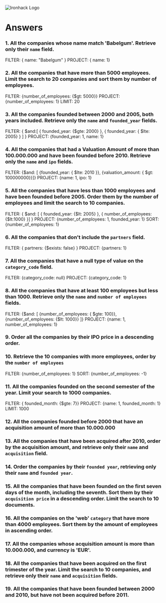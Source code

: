 ![Ironhack Logo](https://i.imgur.com/1QgrNNw.png)

# Answers

### 1. All the companies whose name match 'Babelgum'. Retrieve only their `name` field.

<!-- Your Code Goes Here -->

FILTER: { name: "Babelgum" }
PROJECT: { name: 1}

### 2. All the companies that have more than 5000 employees. Limit the search to 20 companies and sort them by **number of employees**.

<!-- Your Code Goes Here -->

FILTER: {number_of_employees: {\$gt: 5000}}
PROJECT: {number_of_employees: 1}
LIMIT: 20

### 3. All the companies founded between 2000 and 2005, both years included. Retrieve only the `name` and `founded_year` fields.

<!-- Your Code Goes Here -->

FILTER: { $and:[ { founded_year: {$gte: 2000} }, { founded_year: { \$lte: 2005} } ] }
PROJECT: {founded_year: 1, name: 1}

### 4. All the companies that had a Valuation Amount of more than 100.000.000 and have been founded before 2010. Retrieve only the `name` and `ipo` fields.

<!-- Your Code Goes Here -->

FILTER: {$and: [ {founded_year: { $lte: 2010 }}, {valuation_amount: { \$gt: 100000000}}]}
PROJECT: {name: 1, ipo: 1}

### 5. All the companies that have less than 1000 employees and have been founded before 2005. Order them by the number of employees and limit the search to 10 companies.

<!-- Your Code Goes Here -->

FILTER: { $and: [ { founded_year: {$lt: 2005} }, { number_of_employees: {\$lt:1000} }] }
PROJECT: {number_of_employees: 1, founded_year: 1}
SORT: {number_of_employees: 1}

### 6. All the companies that don't include the `partners` field.

<!-- Your Code Goes Here -->

FILTER: { partners: {\$exists: false} }
PROJECT: {partners: 1}

### 7. All the companies that have a null type of value on the `category_code` field.

<!-- Your Code Goes Here -->

FILTER: {category_code: null}
PROJECT: {category_code: 1}

### 8. All the companies that have at least 100 employees but less than 1000. Retrieve only the `name` and `number of employees` fields.

<!-- Your Code Goes Here -->

FILTER: {$and: [ {number_of_employees: { $gte: 100}}, {number_of_employees: {\$lt: 1000}} ]}
PROJECT: {name: 1, number_of_employees: 1}

### 9. Order all the companies by their IPO price in a descending order.

<!-- Your Code Goes Here -->

### 10. Retrieve the 10 companies with more employees, order by the `number of employees`

<!-- Your Code Goes Here -->

FILTER: {number_of_employees: 1}
SORT: {number_of_employees: -1}

### 11. All the companies founded on the second semester of the year. Limit your search to 1000 companies.

<!-- Your Code Goes Here -->

FILTER: { founded_month: {\$gte: 7}}
PROJECT: {name: 1, founded_month: 1}
LIMIT: 1000

<!-- ### 12. All the companies that have been 'deadpooled' after the third year. -->
<!-- Your Code Goes Here -->

### 12. All the companies founded before 2000 that have an acquisition amount of more than 10.000.000

<!-- Your Code Goes Here -->

### 13. All the companies that have been acquired after 2010, order by the acquisition amount, and retrieve only their `name` and `acquisition` field.

<!-- Your Code Goes Here -->

### 14. Order the companies by their `founded year`, retrieving only their `name` and `founded year`.

<!-- Your Code Goes Here -->

### 15. All the companies that have been founded on the first seven days of the month, including the seventh. Sort them by their `acquisition price` in a descending order. Limit the search to 10 documents.

<!-- Your Code Goes Here -->

### 16. All the companies on the 'web' `category` that have more than 4000 employees. Sort them by the amount of employees in ascending order.

<!-- Your Code Goes Here -->

### 17. All the companies whose acquisition amount is more than 10.000.000, and currency is 'EUR'.

<!-- Your Code Goes Here -->

### 18. All the companies that have been acquired on the first trimester of the year. Limit the search to 10 companies, and retrieve only their `name` and `acquisition` fields.

<!-- Your Code Goes Here -->

### 19. All the companies that have been founded between 2000 and 2010, but have not been acquired before 2011.

<!-- Your Code Goes Here -->
